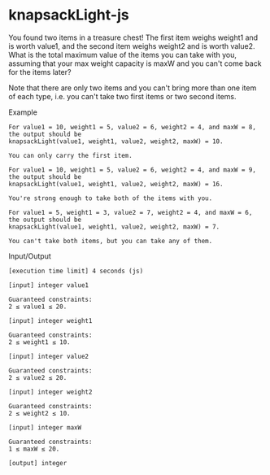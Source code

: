 # knapsackLight-js

You found two items in a treasure chest! The first item weighs weight1 and is worth value1, and the second item weighs weight2 and is worth value2. What is the total maximum value of the items you can take with you, assuming that your max weight capacity is maxW and you can't come back for the items later?

Note that there are only two items and you can't bring more than one item of each type, i.e. you can't take two first items or two second items.

Example

    For value1 = 10, weight1 = 5, value2 = 6, weight2 = 4, and maxW = 8, the output should be
    knapsackLight(value1, weight1, value2, weight2, maxW) = 10.

    You can only carry the first item.

    For value1 = 10, weight1 = 5, value2 = 6, weight2 = 4, and maxW = 9, the output should be
    knapsackLight(value1, weight1, value2, weight2, maxW) = 16.

    You're strong enough to take both of the items with you.

    For value1 = 5, weight1 = 3, value2 = 7, weight2 = 4, and maxW = 6, the output should be
    knapsackLight(value1, weight1, value2, weight2, maxW) = 7.

    You can't take both items, but you can take any of them.

Input/Output

    [execution time limit] 4 seconds (js)

    [input] integer value1

    Guaranteed constraints:
    2 ≤ value1 ≤ 20.

    [input] integer weight1

    Guaranteed constraints:
    2 ≤ weight1 ≤ 10.

    [input] integer value2

    Guaranteed constraints:
    2 ≤ value2 ≤ 20.

    [input] integer weight2

    Guaranteed constraints:
    2 ≤ weight2 ≤ 10.

    [input] integer maxW

    Guaranteed constraints:
    1 ≤ maxW ≤ 20.

    [output] integer
